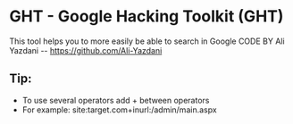# GHT - Google Hacking Toolkit (GHT)

This tool helps you to more easily be able to search in Google 
CODE BY Ali Yazdani -- https://github.com/Ali-Yazdani

## Tip: 
+ To use several operators add + between operators
 + For example: site:target.com+inurl:/admin/main.aspx
